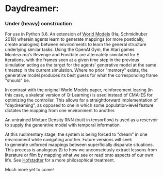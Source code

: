 # Daydreamer: 

### Under (heavy) construction

For use in Python 3.6. An extension of [World Models](https://arxiv.org/pdf/1803.10122.pdf) (Ha, Schmidhuber 2018) wherein
agents learn to generate mappings (or more poetically, create analogies) between environments to learn the general
structure underlying similar tasks. Using the OpenAI Gym, the Atari games Montezuma's Revenge and Frostbite are alternately
simulated for E iterations, with the frames seen at a given time step in the previous simulation acting as the target for the agents' 
generative model at the same timestep in the current simulation. Where no prior "memory" exists, the generative model produces
its best guess for what the corresponding frame "should" be.

In contrast with the original World Models paper, reinforcement learing (in this case, a skeletal version of Q-Learning) is used
instead of CMA-ES for optimizing the controller. This allows for a straightforward implementation of "daydreaming", as opposed to
one in which some population-level feature dictates the mapping from one environment to another.

An untrained Mixture Density RNN (built in tensorflow) is used as a reservoir to supply the generative model with temporal information.

At this rudimentary stage, the system is being forced to "dream" in one environment while navigating another. Future versions will seek  
to generate unforced mappings between superficially disparate situations. This process is analogous (!) to how we unconsciously extract 
lessons from literature or film by mapping what we see or read onto aspects of our own life. See [Hofstadter](https://www.amazon.com/Am-Strange-Loop-Douglas-Hofstadter/dp/0465030793) for a more philosophical treatment.

Much more yet to come!

